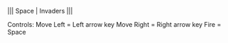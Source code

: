 ||| Space | Invaders |||

Controls:
Move Left = Left arrow key
Move Right = Right arrow key
Fire = Space

